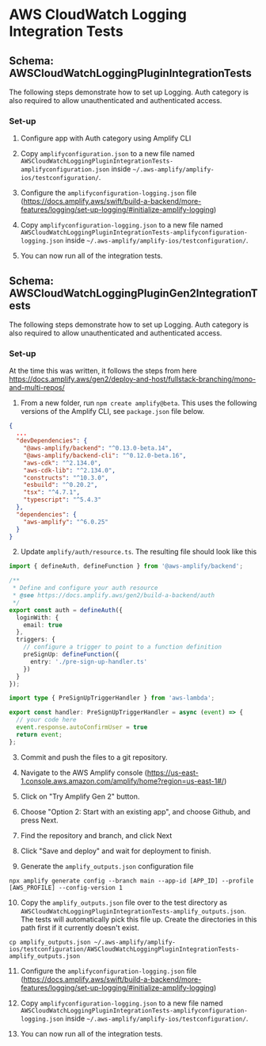 # AWS CloudWatch Logging Integration Tests

## Schema: AWSCloudWatchLoggingPluginIntegrationTests

The following steps demonstrate how to set up Logging. Auth category is also required to allow unauthenticated and authenticated access.

### Set-up

1. Configure app with Auth category using Amplify CLI

2. Copy `amplifyconfiguration.json` to a new file named `AWSCloudWatchLoggingPluginIntegrationTests-amplifyconfiguration.json` inside `~/.aws-amplify/amplify-ios/testconfiguration/`.

3. Configure the `amplifyconfiguration-logging.json` file (https://docs.amplify.aws/swift/build-a-backend/more-features/logging/set-up-logging/#initialize-amplify-logging)

4. Copy `amplifyconfiguration-logging.json` to a new file named `AWSCloudWatchLoggingPluginIntegrationTests-amplifyconfiguration-logging.json` inside `~/.aws-amplify/amplify-ios/testconfiguration/`.

5. You can now run all of the integration tests. 

## Schema: AWSCloudWatchLoggingPluginGen2IntegrationTests

The following steps demonstrate how to set up Logging. Auth category is also required to allow unauthenticated and authenticated access.

### Set-up

At the time this was written, it follows the steps from here https://docs.amplify.aws/gen2/deploy-and-host/fullstack-branching/mono-and-multi-repos/

1. From a new folder, run `npm create amplify@beta`. This uses the following versions of the Amplify CLI, see `package.json` file below.

```json
{
  ...
  "devDependencies": {
    "@aws-amplify/backend": "^0.13.0-beta.14",
    "@aws-amplify/backend-cli": "^0.12.0-beta.16",
    "aws-cdk": "^2.134.0",
    "aws-cdk-lib": "^2.134.0",
    "constructs": "^10.3.0",
    "esbuild": "^0.20.2",
    "tsx": "^4.7.1",
    "typescript": "^5.4.3"
  },
  "dependencies": {
    "aws-amplify": "^6.0.25"
  }
}

```

2. Update `amplify/auth/resource.ts`. The resulting file should look like this

```ts
import { defineAuth, defineFunction } from '@aws-amplify/backend';

/**
 * Define and configure your auth resource
 * @see https://docs.amplify.aws/gen2/build-a-backend/auth
 */
export const auth = defineAuth({
  loginWith: {
    email: true
  },
  triggers: {
    // configure a trigger to point to a function definition
    preSignUp: defineFunction({
      entry: './pre-sign-up-handler.ts'
    })
  }
});

```

```ts
import type { PreSignUpTriggerHandler } from 'aws-lambda';

export const handler: PreSignUpTriggerHandler = async (event) => {
  // your code here
  event.response.autoConfirmUser = true
  return event;
};
```

3. Commit and push the files to a git repository.

4. Navigate to the AWS Amplify console (https://us-east-1.console.aws.amazon.com/amplify/home?region=us-east-1#/)

5. Click on "Try Amplify Gen 2" button.

6. Choose "Option 2: Start with an existing app", and choose Github, and press Next.

7. Find the repository and branch, and click Next

8. Click "Save and deploy" and wait for deployment to finish.  

9. Generate the `amplify_outputs.json` configuration file

```
npx amplify generate config --branch main --app-id [APP_ID] --profile [AWS_PROFILE] --config-version 1
```

10. Copy the `amplify_outputs.json` file over to the test directory as `AWSCloudWatchLoggingPluginIntegrationTests-amplify_outputs.json`. The tests will automatically pick this file up. Create the directories in this path first if it currently doesn't exist.

```
cp amplify_outputs.json ~/.aws-amplify/amplify-ios/testconfiguration/AWSCloudWatchLoggingPluginIntegrationTests-amplify_outputs.json
```

11. Configure the `amplifyconfiguration-logging.json` file (https://docs.amplify.aws/swift/build-a-backend/more-features/logging/set-up-logging/#initialize-amplify-logging)

12. Copy `amplifyconfiguration-logging.json` to a new file named `AWSCloudWatchLoggingPluginIntegrationTests-amplifyconfiguration-logging.json` inside `~/.aws-amplify/amplify-ios/testconfiguration/`.

13. You can now run all of the integration tests. 
